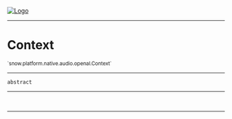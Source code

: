 
[![Logo](../../../../../../images/logo.png)](../../../../../../api/index.html)

---



<h1>Context</h1>
<small>`snow.platform.native.audio.openal.Context`</small>



---

`abstract`

---

&nbsp;
&nbsp;









---

&nbsp;
&nbsp;
&nbsp;
&nbsp;
